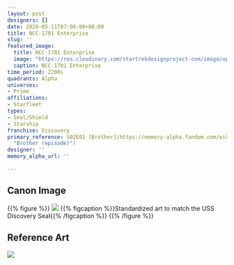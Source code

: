 ```yaml
---
layout: post
designers: []
date: 2020-05-11T07:00:00+00:00
title: NCC-1701 Enterprise
slug: ''
featured_image:
  title: NCC-1701 Enterprise
  image: "https://res.cloudinary.com/startrekdesignproject-com/image/upload/v1589231489/USSEnterpriseSeal2250s.png"
  caption: NCC-1701 Enterprise
time_period: 2200s
quadrants: Alpha
universes:
- Prime
affiliations:
- Starfleet
types:
- Seal/Shield
- Starship
franchise: Discovery
primary_reference: S02E01 [Brother](https://memory-alpha.fandom.com/wiki/Brother_(episode)
  "Brother (episode)")
designer: ''
memory_alpha_url: ''

---
```

## Canon Image

{{% figure %}}
![](https://res.cloudinary.com/startrekdesignproject-com/image/upload/v1589231489/USSEnterpriseSeal_ST-S2E1.jpg) {{% figcaption %}}Standardized art to match the USS Discovery Seal{{% /figcaption %}} {{% /figure %}}

## Reference Art

![](https://res.cloudinary.com/startrekdesignproject-com/image/upload/v1589231489/USS_Enterprise_Seal.jpg)